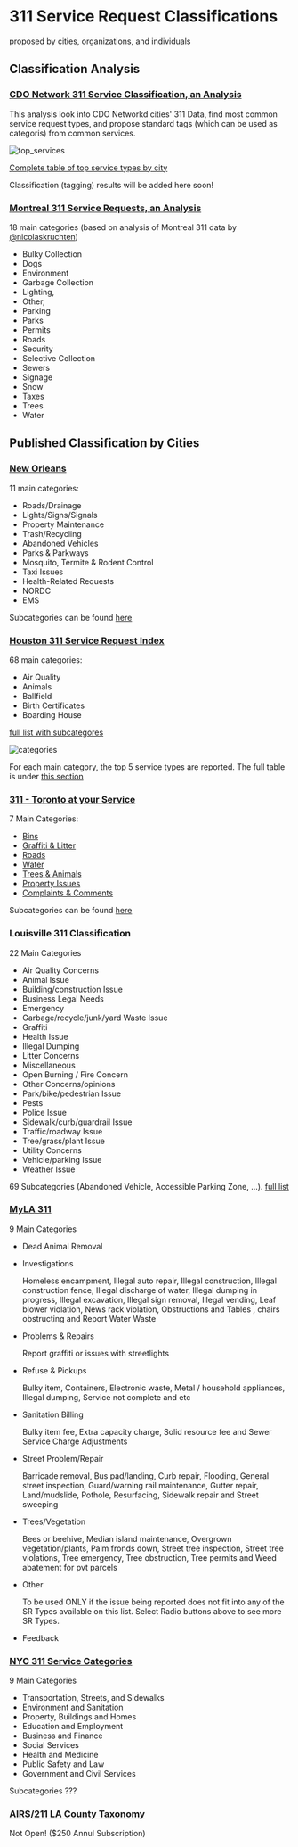 # 311 Service Request Classifications
proposed by cities, organizations, and individuals

## Classification Analysis
### [CDO Network 311 Service Classification, an Analysis](standard/README.md)
This analysis look into CDO Networkd cities' 311 Data, find most common service request types, and propose standard tags (which can be used as categoris) from common services.

![top_services](https://github.com/moqri/311-service-classification/raw/master/images/top_services.PNG)

[Complete table of top service types by city](https://github.com/moqri/311-service-classification/blob/master/standard/top_service.csv)

Classification (tagging) results will be added here soon!

### [Montreal 311 Service Requests, an Analysis](http://nicolas.kruchten.com/content/2015/06/montreal-311/#Cardinality-Reduction)
 
18 main categories (based on analysis of Montreal 311 data by [@nicolaskruchten](https://github.com/nicolaskruchten))
 
* Bulky Collection
* Dogs
* Environment
* Garbage Collection
* Lighting, 
* Other,
* Parking
* Parks
* Permits
* Roads
* Security
* Selective Collection
* Sewers
* Signage
* Snow
* Taxes
* Trees
* Water

## Published Classification by Cities
### [New Orleans](https://www.nola.gov/311/service-request-types/)

11 main categories:
* Roads/Drainage
* Lights/Signs/Signals
* Property Maintenance
* Trash/Recycling
* Abandoned Vehicles
* Parks & Parkways
* Mosquito, Termite & Rodent Control
* Taxi Issues
* Health-Related Requests
* NORDC
* EMS

Subcategories can be found [here](https://www.nola.gov/311/service-request-types/)


### [Houston 311 Service Request Index](http://www.houstontx.gov/311/ServiceRequestDirectorywithSLA-Nov2016.htm)

68 main categories:
* Air Quality	
* Animals
* Ballfield
* Birth Certificates
* Boarding House

[full list with subcategores](http://www.houstontx.gov/311/ServiceRequestDirectorywithSLA-Nov2016.htm)


![categories](https://raw.githubusercontent.com/moqri/311-service-classification/master/images/montreal_categories.png) 
 
For each main category, the top 5 service types are reported. The full table is under [this section](http://nicolas.kruchten.com/content/2015/06/montreal-311/#Cardinality-Reduction)


### [311 - Toronto at your Service](http://www.toronto.ca/311/assets/PDFs/service_standards_ssr.pdf)

7 Main Categories: 
* [Bins](https://www1.toronto.ca/wps/portal/contentonly?vgnextoid=ddcfe2242f28b510VgnVCM10000071d60f89RCRD)
* [Graffiti & Litter](https://www1.toronto.ca/wps/portal/contentonly?vgnextoid=06efe2242f28b510VgnVCM10000071d60f89RCRD)
* [Roads](https://www1.toronto.ca/wps/portal/contentonly?vgnextoid=9fffe2242f28b510VgnVCM10000071d60f89RCRD)
* [Water](https://www1.toronto.ca/wps/portal/contentonly?vgnextoid=4c00e2242f28b510VgnVCM10000071d60f89RCRD)
* [Trees & Animals](https://www1.toronto.ca/wps/portal/contentonly?vgnextoid=ad10e2242f28b510VgnVCM10000071d60f89RCRD)
* [Property Issues](https://www1.toronto.ca/wps/portal/contentonly?vgnextoid=2960e2242f28b510VgnVCM10000071d60f89RCRD)
* [Complaints & Comments](https://www1.toronto.ca/wps/portal/contentonly?vgnextoid=6870e2242f28b510VgnVCM10000071d60f89RCRD)

Subcategories can be found [here](http://www.toronto.ca/311/assets/PDFs/service_standards_ssr.pdf)


### Louisville 311 Classification

22 Main Categories
* Air Quality Concerns
* Animal Issue
* Building/construction Issue
* Business Legal Needs
* Emergency
* Garbage/recycle/junk/yard Waste Issue
* Graffiti
* Health Issue
* Illegal Dumping
* Litter Concerns
* Miscellaneous
* Open Burning / Fire Concern
* Other Concerns/opinions
* Park/bike/pedestrian Issue
* Pests
* Police Issue
* Sidewalk/curb/guardrail Issue
* Traffic/roadway Issue
* Tree/grass/plant Issue
* Utility Concerns
* Vehicle/parking Issue
* Weather Issue

69 Subcategories (Abandoned Vehicle, Accessible Parking Zone, ...). [full list](http://lists.open311.org/groups/discuss/messages/topic/6eDZleJm0Ao2GfgBxuQxxS/https://www.bing.com/?scope=web&mkt=en-US&FORM=INCOH1&pc=IC04)


### [MyLA 311](https://myla311.lacity.org/portal/faces/home/service/service-request?_adf.ctrl-state=a0wa2ahb1_4&_afrLoop=3828705247685987#!)
9 Main Categories
* Dead Animal Removal
* Investigations

   Homeless encampment, Illegal auto repair, Illegal construction, Illegal construction fence, Illegal discharge of water, Illegal dumping in progress, Illegal excavation, Illegal sign removal, Illegal vending, Leaf blower violation, News rack violation, Obstructions and Tables , chairs obstructing and Report Water Waste
* Problems & Repairs

   Report graffiti or issues with streetlights
* Refuse & Pickups

   Bulky item, Containers, Electronic waste, Metal / household appliances, Illegal dumping, Service not complete and etc
* Sanitation Billing

   Bulky item fee, Extra capacity charge, Solid resource fee and Sewer Service Charge Adjustments
* Street Problem/Repair

   Barricade removal, Bus pad/landing, Curb repair, Flooding, General street inspection, Guard/warning rail maintenance, Gutter repair, Land/mudslide, Pothole, Resurfacing, Sidewalk repair and Street sweeping
* Trees/Vegetation

   Bees or beehive, Median island maintenance, Overgrown vegetation/plants, Palm fronds down, Street tree inspection, Street tree violations, Tree emergency, Tree obstruction, Tree permits and Weed abatement for pvt parcels
* Other

   To be used ONLY if the issue being reported does not fit into any of the SR Types available on this list. Select Radio buttons above to see more SR Types.
* Feedback


### [NYC 311 Service Categories](http://wiki.open311.org/Inquiry_v1/#inputs)

9 Main Categories
* Transportation, Streets, and Sidewalks
* Environment and Sanitation
* Property, Buildings and Homes
* Education and Employment
* Business and Finance
* Social Services
* Health and Medicine
* Public Safety and Law
* Government and Civil Services

Subcategories ???


### [AIRS/211 LA County Taxonomy](https://211taxonomy.org/)
Not Open! ($250 Annul Subscription)
